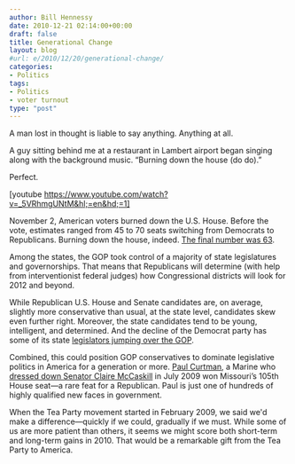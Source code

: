 ```yaml
---
author: Bill Hennessy
date: 2010-12-21 02:14:00+00:00
draft: false
title: Generational Change
layout: blog
#url: e/2010/12/20/generational-change/
categories:
- Politics
tags:
- Politics
- voter turnout
type: "post"
---
```


A man lost in thought is liable to say anything. Anything at all.

 

A guy sitting behind me at a restaurant in Lambert airport began singing along with the background music. “Burning down the house (do do).”

 

Perfect. 

 

[youtube https://www.youtube.com/watch?v=_5VRhmgUNtM&hl;=en&hd;=1]

 

November 2, American voters burned down the U.S. House. Before the vote, estimates ranged from 45 to 70 seats switching from Democrats to Republicans. Burning down the house, indeed. [The final number was 63](https://www.rollcall.com/news/-201279-1.html).

 

Among the states, the GOP took control of a majority of state legislatures and governorships. That means that Republicans will determine (with help from interventionist federal judges) how Congressional districts will look for 2012 and beyond.

 

While Republican U.S. House and Senate candidates are, on average, slightly more conservative than usual, at the state level, candidates skew even further right. Moreover, the state candidates tend to be young, intelligent, and determined. And the decline of the Democrat party has some of its state [legislators jumping over the GOP](https://www.huffingtonpost.com/2010/11/29/democratic-state-lawmakers-switching-parties_n_789571.html).

 

Combined, this could position GOP conservatives to dominate legislative politics in America for a generation or more. [Paul Curtman](https://www.house.mo.gov/member.aspx?district=105), a Marine who [dressed down Senator Claire McCaskill](https://www.youtube.com/watch?v=9-Uo_uqwCBY) in July 2009 won Missouri’s 105th House seat—a rare feat for a Republican. Paul is just one of hundreds of highly qualified new faces in government.

 

When the Tea Party movement started in February 2009, we said we'd make a difference—quickly if we could, gradually if we must. While some of us are more patient than others, it seems we might score both short-term and long-term gains in 2010. That would be a remarkable gift from the Tea Party to America.
